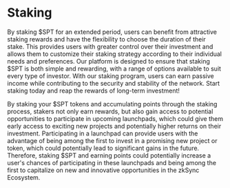 # Staking

By staking $SPT for an extended period, users can benefit from attractive staking rewards and have the flexibility to choose the duration of their stake. This provides users with greater control over their investment and allows them to customize their staking strategy according to their individual needs and preferences. Our platform is designed to ensure that staking $SPT is both simple and rewarding, with a range of options available to suit every type of investor. With our staking program, users can earn passive income while contributing to the security and stability of the network. Start staking today and reap the rewards of long-term investment!

By staking your $SPT tokens and accumulating points through the staking process, stakers not only earn rewards, but also gain access to potential opportunities to participate in upcoming launchpads, which could give them early access to exciting new projects and potentially higher returns on their investment. Participating in a launchpad can provide users with the advantage of being among the first to invest in a promising new project or token, which could potentially lead to significant gains in the future. Therefore, staking $SPT and earning points could potentially increase a user's chances of participating in these launchpads and being among the first to capitalize on new and innovative opportunities in the zkSync Ecosystem.




